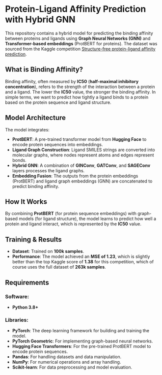 # Protein-Ligand Affinity Prediction with Hybrid GNN

This repository contains a hybrid model for predicting the binding affinity between proteins and ligands using **Graph Neural Networks (GNN)** and **Transformer-based embeddings** (ProtBERT for proteins). The dataset was sourced from the Kaggle competition [Structure-free protein-ligand affinity prediction](https://kaggle.com/competitions/protein-compound-affinity).

## What is Binding Affinity?

Binding affinity, often measured by **IC50** (**half-maximal inhibitory concentration**), refers to the strength of the interaction between a protein and a ligand. The lower the **IC50** value, the stronger the binding affinity. In simple terms, we want to predict how tightly a ligand binds to a protein based on the protein sequence and ligand structure.

## Model Architecture

The model integrates:

- **ProtBERT**: A pre-trained transformer model from **Hugging Face** to encode protein sequences into embeddings.
- **Ligand Graph Construction**: Ligand SMILES strings are converted into molecular graphs, where nodes represent atoms and edges represent bonds.
- **Hybrid GNN**: A combination of **GINConv**, **GATConv**, and **SAGEConv** layers processes the ligand graphs.
- **Embedding Fusion**: The outputs from the protein embeddings (ProtBERT) and ligand graph embeddings (GNN) are concatenated to predict binding affinity.

## How It Works

By combining **ProtBERT** (for protein sequence embeddings) with graph-based models (for ligand structure), the model learns to predict how well a protein and ligand interact, which is represented by the **IC50** value.

## Training & Results

- **Dataset**: Trained on **100k samples**.
- **Performance**: The model achieved an **MSE of 1.23**, which is slightly better than the top Kaggle score of **1.38** for this competition, which of course uses the full dataset of **263k samples**.

## Requirements

### Software:
- **Python 3.8+**

### Libraries:
- **PyTorch**: The deep learning framework for building and training the model.
- **PyTorch Geometric**: For implementing graph-based neural networks.
- **Hugging Face Transformers**: For the pre-trained ProtBERT model to encode protein sequences.
- **Pandas**: For handling datasets and data manipulation.
- **NumPy**: For numerical operations and array handling.
- **Scikit-learn**: For data preprocessing and model evaluation.
